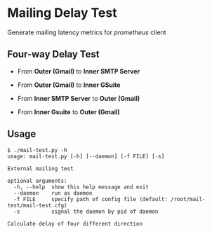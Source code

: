 # Mailing Delay Test
Generate mailing latency metrics for *prometheus* client

## Four-way Delay Test
* From **Outer (Gmail)** to **Inner SMTP Server**

* From **Outer (Gmail)** to **Inner GSuite**

* From **Inner SMTP Server** to **Outer (Gmail)**

* From **Inner Gsuite** to **Outer (Gmail)**

## Usage
```shell
$ ./mail-test.py -h
usage: mail-test.py [-h] [--daemon] [-f FILE] [-s]

External mailing test

optional arguments:
  -h, --help  show this help message and exit
  --daemon    run as daemon
  -f FILE     specify path of config file (default: /root/mail-test/mail-test.cfg)
  -s          signal the daemon by pid of daemon

Calculate delay of four different direction
```